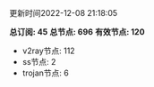 更新时间2022-12-08 21:18:05

**总订阅: 45**
**总节点: 696**
**有效节点: 120**
- v2ray节点: 112
- ss节点: 2
- trojan节点: 6
